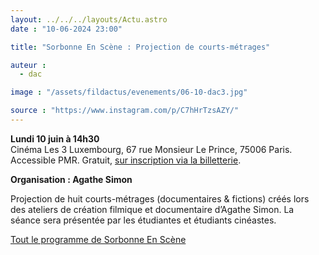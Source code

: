 ```yaml
---
layout: ../../../layouts/Actu.astro
date : "10-06-2024 23:00"

title: "Sorbonne En Scène : Projection de courts-métrages"

auteur :
  - dac

image : "/assets/fildactus/evenements/06-10-dac3.jpg"

source : "https://www.instagram.com/p/C7hHrTzsAZY/"
---
```


__Lundi 10 juin à 14h30__  
Cinéma Les 3 Luxembourg, 67 rue Monsieur Le Prince, 75006 Paris.  
Accessible PMR. Gratuit, [sur inscription via la billetterie](https://www.billetweb.fr/sorbonne-en-scene-2024).

__Organisation : Agathe Simon__

Projection de huit courts-métrages (documentaires & fictions) créés lors des ateliers de création filmique et documentaire d’Agathe  Simon. La séance sera présentée par les étudiantes et étudiants cinéastes.

[Tout le programme de Sorbonne En Scène](https://www.sorbonne-universite.fr/sorbonne-en-scene)

